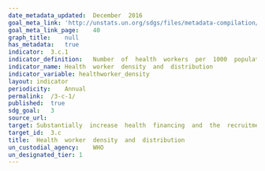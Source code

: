```yaml
---	
date_metadata_updated:	December  2016
goal_meta_link:	'http://unstats.un.org/sdgs/files/metadata-compilation/Metadata-Goal-3.pdf'
goal_meta_link_page:	40
graph_title:	null
has_metadata:	true
indicator:	3.c.1
indicator_definition:	Number  of  health  workers  per  1000  population.
indicator_name:	Health  worker  density  and  distribution
indicator_variable:	healthworker_density
layout:	indicator
periodicity:	Annual
permalink:	/3-c-1/
published:	true
sdg_goal:	3
source_url:	
target:	Substantially  increase  health  financing  and  the  recruitment,  development,  training  and  retention  of  the  health  workforce  in  developing  countries,  especially  in  least  developed  countries  and  small  island  developing  States.
target_id:	3.c
title:	Health  worker  density  and  distribution
un_custodial_agency:	WHO
un_designated_tier:	1
---	
```

